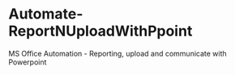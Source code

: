 # Automate-ReportNUploadWithPpoint
MS Office Automation - Reporting, upload and communicate with Powerpoint
